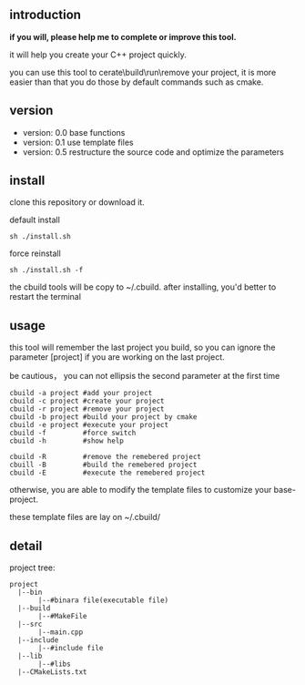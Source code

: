 ## introduction

**if you will, please help me to complete or improve this tool.**

it will help you create your C++ project quickly.

you can use this tool to cerate\build\run\remove your project, it is more easier than that you do those by default commands such as cmake. 

## version

- version: 0.0    base functions
- version: 0.1    use template files
- version: 0.5    restructure the source code and optimize the parameters

## install

clone this repository or download it.

default install
```shell
sh ./install.sh
```
force reinstall
```shell
sh ./install.sh -f
```

the cbuild tools will be copy to ~/.cbuild.
after installing, you'd better to restart the terminal

## usage

this tool will remember the last project you build, so you can ignore the parameter [project] if you are working on the last project.

be cautious， you can not ellipsis the second parameter at the first time

```shell
cbuild -a project #add your project
cbuild -c project #create your project
cbuild -r project #remove your project
cbuild -b project #build your project by cmake
cbuild -e project #execute your project
cbuild -f         #force switch
cbuild -h         #show help

cbuild -R         #remove the remebered project
cbuill -B         #build the remebered project
cbuild -E         #execute the remebered project
```

otherwise, you are able to modify the template files to customize your base-project.

these template files are lay on ~/.cbuild/

## detail

project tree:

```
project
  |--bin
       |--#binara file(executable file)
  |--build
       |--#MakeFile
  |--src
       |--main.cpp    
  |--include
       |--#include file
  |--lib
       |--#libs
  |--CMakeLists.txt
```